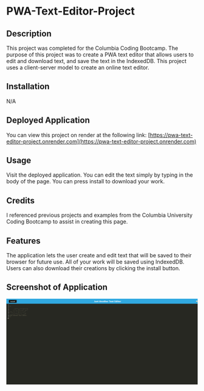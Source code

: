 # PWA-Text-Editor-Project

## Description

This project was completed for the Columbia Coding Bootcamp. The purpose of this project was to create a PWA text editor that allows users to edit and download text, and save the text in the IndexedDB. This project uses a client-server model to create an online text editor.

## Installation

N/A

## Deployed Application

You can view this project on render at the following link: [https://pwa-text-editor-project.onrender.com](https://pwa-text-editor-project.onrender.com)

## Usage

Visit the deployed application. You can edit the text simply by typing in the body of the page. You can press install to download your work.

## Credits

I referenced previous projects and examples from the Columbia University Coding Bootcamp to assist in creating this page.

## Features

The application lets the user create and edit text that will be saved to their browser for future use. All of your work will be saved using IndexedDB. Users can also download their creations by clicking the install button.

## Screenshot of Application

![Screenshot of deployed application](assets/jate.png)
